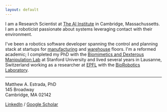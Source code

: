 ```yaml
---
layout: default
---
```


I am a Research Scientist at [The AI Institute](https://theaiinstitute.com) in Cambridge, Massachussetts. I am a roboticist passionate about systems leveraging contact with their environment.

I've been a robotics software developer spanning the control and planning stack at startups for [manufacturing](https://www.relativityspace.com/) and [warehouse](https://agilityrobotics.com/) floors. I'm a reformed academic; I completed my PhD with the [Biomimetics and Dexterous Manipulation Lab](http://bdml.stanford.edu/) at Stanford University and lived several years in  Lausanne, Switzerland working as a researcher at [EPFL](https://www.epfl.ch/en/) with the [BioRobotics Laboratory](https://www.epfl.ch/labs/biorob/).

---

Matthew A. Estrada, PhD<br>
145 Broadway<br>
Cambridge, MA 02142

<p>
    <a href="https://www.linkedin.com/in/matthew-estrada-765ba012/">LinkedIn</a> /
    <a href="https://scholar.google.com/citations?user=R6kgerwAAAAJ&hl=en">Google Scholar </a> 
</p>